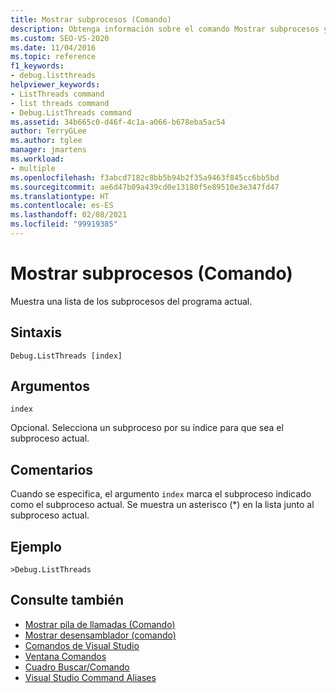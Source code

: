 ```yaml
---
title: Mostrar subprocesos (Comando)
description: Obtenga información sobre el comando Mostrar subprocesos y cómo muestra una lista de los subprocesos del programa actual.
ms.custom: SEO-VS-2020
ms.date: 11/04/2016
ms.topic: reference
f1_keywords:
- debug.listthreads
helpviewer_keywords:
- ListThreads command
- list threads command
- Debug.ListThreads command
ms.assetid: 34b665c0-d46f-4c1a-a066-b678eba5ac54
author: TerryGLee
ms.author: tglee
manager: jmartens
ms.workload:
- multiple
ms.openlocfilehash: f3abcd7182c8bb5b94b2f35a9463f845cc6bb5bd
ms.sourcegitcommit: ae6d47b09a439cd0e13180f5e89510e3e347fd47
ms.translationtype: HT
ms.contentlocale: es-ES
ms.lasthandoff: 02/08/2021
ms.locfileid: "99919385"
---
```

# <a name="list-threads-command"></a>Mostrar subprocesos (Comando)
Muestra una lista de los subprocesos del programa actual.

## <a name="syntax"></a>Sintaxis

```
Debug.ListThreads [index]
```

## <a name="arguments"></a>Argumentos
`index`

Opcional. Selecciona un subproceso por su índice para que sea el subproceso actual.

## <a name="remarks"></a>Comentarios
Cuando se especifica, el argumento `index` marca el subproceso indicado como el subproceso actual. Se muestra un asterisco (*) en la lista junto al subproceso actual.

## <a name="example"></a>Ejemplo

```
>Debug.ListThreads
```

## <a name="see-also"></a>Consulte también

- [Mostrar pila de llamadas (Comando)](../../ide/reference/list-call-stack-command.md)
- [Mostrar desensamblador (comando)](../../ide/reference/list-disassembly-command.md)
- [Comandos de Visual Studio](../../ide/reference/visual-studio-commands.md)
- [Ventana Comandos](../../ide/reference/command-window.md)
- [Cuadro Buscar/Comando](../../ide/find-command-box.md)
- [Visual Studio Command Aliases](../../ide/reference/visual-studio-command-aliases.md)

